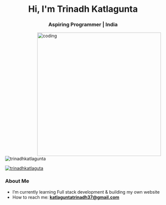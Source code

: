 <h1 align="center">Hi, I'm Trinadh Katlagunta</h1>
<h3 align="center">Aspiring Programmer | India</h3>

<img align="right" alt="coding" width="400" src="https://miro.medium.com/v2/resize:fit:1358/0*ygaHmPjQnVmEApdT.gif">

<p align="left">
  <img src="https://komarev.com/ghpvc/?username=trinadhkatlagunta&label=Profile%20views&color=0e75b6&style=flat" alt="trinadhkatlagunta" />
</p>

<p align="left">
  <a href="https://twitter.com/trinadhkatlaguta" target="blank">
    <img src="https://img.shields.io/twitter/follow/trinadhkatlaguta?logo=twitter&style=for-the-badge" alt="trinadhkatlaguta" />
  </a>
</p>

### About Me

- I’m currently learning Full stack development & building my own website
- How to reach me: **katlaguntatrinadh37@gmail.com**

